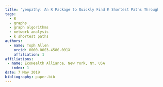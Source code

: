 ```yaml
---
title: 'yenpathy: An R Package to Quickly Find K Shortest Paths Through a Weighted Graph'
tags:
  - R
  - graphs
  - graph algorithms
  - network analysis
  - k shortest paths
authors:
  - name: Toph Allen
    orcid: 0000-0003-4580-091X
    affiliation: 1
affiliations:
 - name: EcoHealth Alliance, New York, NY, USA
   index: 1
date: 7 May 2019
bibliography: paper.bib
---
```


